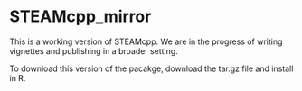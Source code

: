 # STEAMcpp_mirror

This is a working version of STEAMcpp. We are in the progress of writing vignettes and publishing in a broader setting.

To download this version of the pacakge, download the tar.gz file and install in R.
